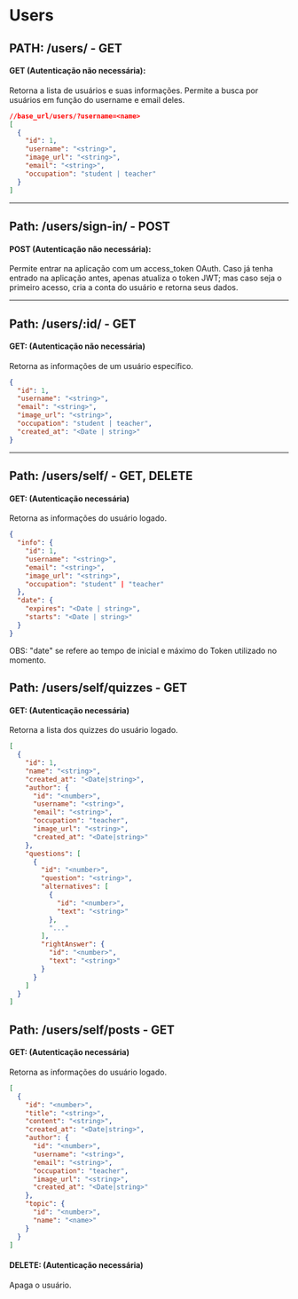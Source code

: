 # **Users**

## **PATH: /users/ - GET**

#### GET (Autenticação não necessária):

Retorna a lista de usuários e suas informações. Permite a busca por usuários em função do username e email deles.

```json
//base_url/users/?username=<name>
[
  {
    "id": 1,
    "username": "<string>",
    "image_url": "<string>",
    "email": "<string>",
    "occupation": "student | teacher"
  }
]
```

<hr>

## **Path: /users/sign-in/ - POST**

#### POST (Autenticação não necessária):

Permite entrar na aplicação com um access_token OAuth. Caso já tenha entrado na aplicação antes, apenas atualiza o token JWT; mas caso seja o primeiro acesso, cria a conta do usuário e retorna seus dados.

<hr>

## **Path: /users/:id/ - GET**

#### GET: (Autenticação não necessária)

Retorna as informações de um usuário específico.

```json
{
  "id": 1,
  "username": "<string>",
  "email": "<string>",
  "image_url": "<string>",
  "occupation": "student | teacher",
  "created_at": "<Date | string>"
}
```

<hr>

## **Path: /users/self/ - GET, DELETE**

#### GET: (Autenticação necessária)

Retorna as informações do usuário logado. 

```json
{
  "info": {
    "id": 1,
    "username": "<string>",
    "email": "<string>",
    "image_url": "<string>",
    "occupation": "student" | "teacher"
  },
  "date": {
    "expires": "<Date | string>",
    "starts": "<Date | string>"
  }
}
```
OBS: "date" se refere ao tempo de inicial e máximo do Token utilizado no momento.



## **Path: /users/self/quizzes - GET**

#### GET: (Autenticação necessária)

Retorna a lista dos quizzes do usuário logado. 

```json
[
  {
    "id": 1,
    "name": "<string>",
    "created_at": "<Date|string>",
    "author": {
      "id": "<number>",
      "username": "<string>",
      "email": "<string>",
      "occupation": "teacher",
      "image_url": "<string>",
      "created_at": "<Date|string>"
    },
    "questions": [
      {
        "id": "<number>",
        "question": "<string>",
        "alternatives": [
          {
            "id": "<number>",
            "text": "<string>"
          },
          "..."
        ],
        "rightAnswer": {
          "id": "<number>",
          "text": "<string>"
        }
      }
    ]
  }
]
```


## **Path: /users/self/posts - GET**

#### GET: (Autenticação necessária)

Retorna as informações do usuário logado. 

```json
[
  {
    "id": "<number>",
    "title": "<string>",
    "content": "<string>",
    "created_at": "<Date|string>",
    "author": {
      "id": "<number>",
      "username": "<string>",
      "email": "<string>",
      "occupation": "teacher",
      "image_url": "<string>",
      "created_at": "<Date|string>"
    },
    "topic": {
      "id": "<number>",
      "name": "<name>"
    }
  }
]
```



#### DELETE: (Autenticação necessária)
Apaga o usuário.
